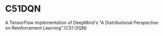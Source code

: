 # C51DQN
A TensorFlow implementation of DeepMind's "A Distributional Perspective on Reinforcement Learning".(C51-DQN)
